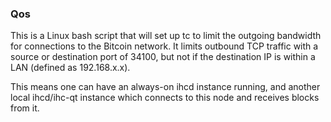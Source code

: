 ### Qos ###

This is a Linux bash script that will set up tc to limit the outgoing bandwidth for connections to the Bitcoin network. It limits outbound TCP traffic with a source or destination port of 34100, but not if the destination IP is within a LAN (defined as 192.168.x.x).

This means one can have an always-on ihcd instance running, and another local ihcd/ihc-qt instance which connects to this node and receives blocks from it.
